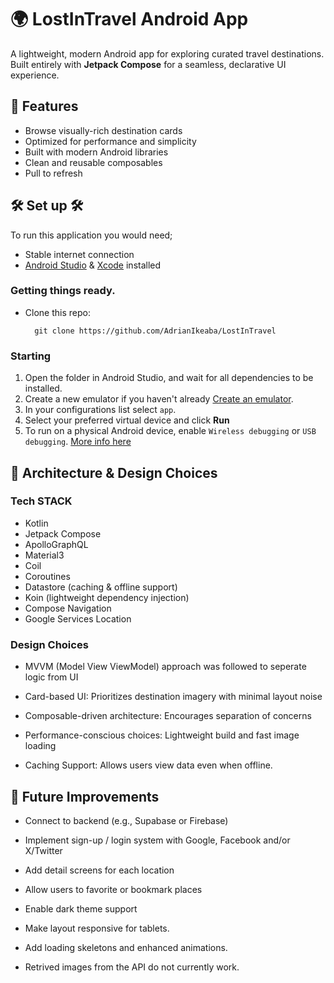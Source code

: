 # 🌍 LostInTravel Android App

A lightweight, modern Android app for exploring curated travel destinations. Built entirely with **Jetpack Compose** for a seamless, declarative UI experience.

## 🚀 Features

- Browse visually-rich destination cards
- Optimized for performance and simplicity
- Built with modern Android libraries
- Clean and reusable composables
- Pull to refresh

## 🛠️ Set up 🛠️  
To run this application you would need;

- Stable internet connection
- [Android Studio](https://developer.android.com/studio) & [Xcode](https://apps.apple.com/us/app/xcode/id497799835) installed

### Getting things ready.
- Clone this repo:
  ```shell
    git clone https://github.com/AdrianIkeaba/LostInTravel
  ```

### Starting
1. Open the folder in Android Studio, and wait for all dependencies to be installed.
2. Create a new emulator if you haven't already [Create an emulator](https://developer.android.com/studio/run/managing-avds).
3. In your configurations list select `app`.
4. Select your preferred virtual device and click **Run**
5. To run on a physical Android device, enable `Wireless debugging` or `USB debugging`. [More info here](https://developer.android.com/studio/run/device)


## 🧱 Architecture & Design Choices
### Tech STACK
- Kotlin
- Jetpack Compose
- ApolloGraphQL
- Material3
- Coil
- Coroutines
- Datastore (caching & offline support)
- Koin (lightweight dependency injection)
- Compose Navigation
- Google Services Location

### Design Choices
- MVVM (Model View ViewModel) approach was followed to seperate logic from UI
  
- Card-based UI: Prioritizes destination imagery with minimal layout noise

- Composable-driven architecture: Encourages separation of concerns

- Performance-conscious choices: Lightweight build and fast image loading

- Caching Support: Allows users view data even when offline.

## 🚧 Future Improvements
-  Connect to backend (e.g., Supabase or Firebase)

-  Implement sign-up / login system with Google, Facebook and/or X/Twitter

-  Add detail screens for each location

-  Allow users to favorite or bookmark places

-  Enable dark theme support

-  Make layout responsive for tablets.

-  Add loading skeletons and enhanced animations.

- Retrived images from the API do not currently work.
